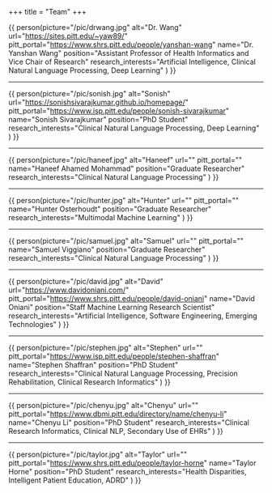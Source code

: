 +++
title = "Team"
+++

{{ person(picture="/pic/drwang.jpg"
          alt="Dr. Wang"
          url="https://sites.pitt.edu/~yaw89/"
          pitt_portal="https://www.shrs.pitt.edu/people/yanshan-wang"
          name="Dr. Yanshan Wang"
          position="Assistant Professor of Health Informatics and Vice Chair of Research"
          research_interests="Artificial Intelligence, Clinical Natural Language Processing, Deep Learning"
    ) }}

---

{{ person(picture="/pic/sonish.jpg"
          alt="Sonish"
          url="https://sonishsivarajkumar.github.io/homepage/"
          pitt_portal="https://www.isp.pitt.edu/people/sonish-sivarajkumar"
          name="Sonish Sivarajkumar"
          position="PhD Student"
          research_interests="Clinical Natural Language Processing, Deep Learning"
    ) }}

---

{{ person(picture="/pic/haneef.jpg"
          alt="Haneef"
          url=""
          pitt_portal=""
          name="Haneef Ahamed Mohammad"
          position="Graduate Researcher"
          research_interests="Clinical Natural Language Processing"
    ) }}

---

{{ person(picture="/pic/hunter.jpg"
          alt="Hunter"
          url=""
          pitt_portal=""
          name="Hunter Osterhoudt"
          position="Graduate Researcher"
          research_interests="Multimodal Machine Learning"
    ) }}

---

{{ person(picture="/pic/samuel.jpg"
          alt="Samuel"
          url=""
          pitt_portal=""
          name="Samuel Viggiano"
          position="Graduate Researcher"
          research_interests="Clinical Natural Language Processing"
    ) }}

---

{{ person(picture="/pic/david.jpg"
          alt="David"
          url="https://www.davidoniani.com/"
          pitt_portal="https://www.shrs.pitt.edu/people/david-oniani"
          name="David Oniani"
          position="Staff Machine Learning Research Scientist"
          research_interests="Artificial Intelligence, Software Engineering, Emerging Technologies"
    ) }}

---

{{ person(picture="/pic/stephen.jpg"
          alt="Stephen"
          url=""
          pitt_portal="https://www.isp.pitt.edu/people/stephen-shaffran"
          name="Stephen Shaffran"
          position="PhD Student"
          research_interests="Clinical Natural Language Processing, Precision Rehabilitation, Clinical Research Informatics"
    ) }}

---

{{ person(picture="/pic/chenyu.jpg"
          alt="Chenyu"
          url=""
          pitt_portal="https://www.dbmi.pitt.edu/directory/name/chenyu-li"
          name="Chenyu Li"
          position="PhD Student"
          research_interests="Clinical Research Informatics, Clinical NLP, Secondary Use of EHRs"
    ) }}

---

{{ person(picture="/pic/taylor.jpg"
          alt="Taylor"
          url=""
          pitt_portal="https://www.shrs.pitt.edu/people/taylor-horne"
          name="Taylor Horne"
          position="PhD Student"
          research_interests="Health Disparities, Intelligent Patient Education, ADRD"
    ) }}
